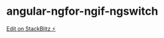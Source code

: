 # angular-ngfor-ngif-ngswitch

[Edit on StackBlitz ⚡️](https://stackblitz.com/edit/angular-ngfor-ngif-ngswitch)